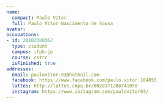 ```yaml
---
name:
  compact: Paulo Vítor
  full: Paulo Vítor Nascimento de Sousa
avatar:
occupations:
- id: 20102380362
  type: student
  campus: ifpb-jp
  course: cstrc
  isFinished: true
addresses:
  email: paulovitor.93@hotmail.com
  facebook: https://www.facebook.com/paulo.vitor.104855
  lattes: http://lattes.cnpq.br/0028371280741058
  instagram: https://www.instagram.com/paulovitor93/
---
```

